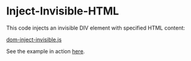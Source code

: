 Inject-Invisible-HTML
=====================

This code injects an invisible DIV element with specified HTML content:

[dom-inject-invisible.js](dom-inject-invisible.js)

See the example in action [here](https://altermarkive.github.io/web-experiments/dom-inject-invisible/).
